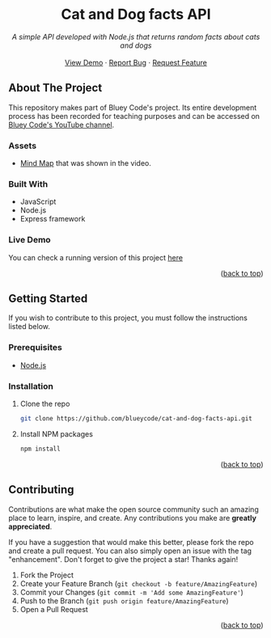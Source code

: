 <!-- Improved compatibility of back to top link: See: https://github.com/othneildrew/Best-README-Template/pull/73 -->
<a name="readme-top"></a>

<br />
<div align="center">
  <h1 align="center">Cat and Dog facts API</h1>

  <p align="center">
    <em>A simple API developed with Node.js that returns random facts about cats and dogs</em>
    <br />
    <br />
    <a href="https://reindeer-glasses.cyclic.app/cat">View Demo</a>
    ·
    <a href="https://github.com/blueycode/cat-and-dog-facts-api/issues">Report Bug</a>
    ·
    <a href="https://github.com/blueycode/cat-and-dog-facts-api/issues">Request Feature</a>
  </p>
</div>

<!-- ABOUT THE PROJECT -->
## About The Project


This repository makes part of Bluey Code's project. Its entire development process has been recorded for teaching purposes and can be accessed on <a href="https://www.youtube.com/channel/UCk--nTjNkI0sVyuLtMK5unQ">Bluey Code's YouTube channel</a>.

### Assets

* [Mind Map](https://whimsical.com/dog-and-cats-facts-api-bluey-code-4bpLPt5Va6qUxZiNacQ2Vf) that was shown in the video.

### Built With

* JavaScript
* Node.js
* Express framework



<!-- LIVE DEMO -->
### Live Demo

You can check a running version of this project <a href="https://reindeer-glasses.cyclic.app/cat">here</a>

<p align="right">(<a href="#readme-top">back to top</a>)</p>

<!-- GETTING STARTED -->
## Getting Started

If you wish to contribute to this project, you must follow the instructions listed below.

### Prerequisites

- [Node.js](https://nodejs.org/en/)

### Installation

1. Clone the repo
   ```sh
   git clone https://github.com/blueycode/cat-and-dog-facts-api.git
   ```
3. Install NPM packages
   ```sh
   npm install
   ```

<p align="right">(<a href="#readme-top">back to top</a>)</p>



<!-- CONTRIBUTING -->
## Contributing

Contributions are what make the open source community such an amazing place to learn, inspire, and create. Any contributions you make are **greatly appreciated**.

If you have a suggestion that would make this better, please fork the repo and create a pull request. You can also simply open an issue with the tag "enhancement".
Don't forget to give the project a star! Thanks again!

1. Fork the Project
2. Create your Feature Branch (`git checkout -b feature/AmazingFeature`)
3. Commit your Changes (`git commit -m 'Add some AmazingFeature'`)
4. Push to the Branch (`git push origin feature/AmazingFeature`)
5. Open a Pull Request

<p align="right">(<a href="#readme-top">back to top</a>)</p>
